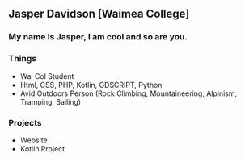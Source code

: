 ## Jasper Davidson [Waimea College]

### My name is Jasper, I am cool and so are you.

### Things
- Wai Col Student
- Html, CSS, PHP, Kotlin, GDSCRIPT, Python
- Avid Outdoors Person (Rock Climbing, Mountaineering, Alpinism, Tramping, Sailing)

### Projects
- Website
- Kotlin Project
